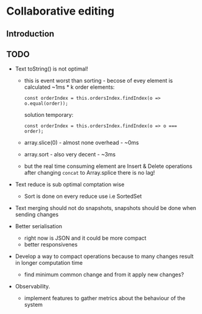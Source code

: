 # Collaborative editing
## Introduction
## TODO

- Text toString() is not optimal!
    - this is event worst than sorting - becose of evey element is calculated ~1ms * k order elements:

          const orderIndex = this.ordersIndex.findIndex(o => o.equal(order));

      solution temporary:

          const orderIndex = this.ordersIndex.findIndex(o => o === order);

    - array.slice(0) - almost none overhead - ~0ms
    - array.sort - also very decent - ~3ms

    - but the real time consuming element are Insert & Delete operations
        after changing `concat` to Array.splice
        there is no lag!

- Text reduce is sub optimal comptation wise
  - Sort is done on every reduce use i.e SortedSet

- Text merging should not do snapshots,
  snapshots should be done when sending changes

- Better serialisation
  - right now is JSON and it could be more compact
  - better responsivenes

- Develop a way to compact operations
  because to many changes result in longer computation time
  - find minimum common change and from it apply new changes?

- Observability.
  - implement features to gather metrics about the behaviour of the system

